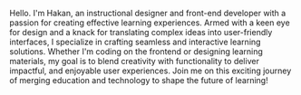 Hello. I'm Hakan, an instructional designer and front-end developer with a passion for creating effective learning experiences. Armed with a keen eye for design and a knack for translating complex ideas into user-friendly interfaces, I specialize in crafting seamless and interactive learning solutions. Whether I'm coding on the frontend or designing learning materials, my goal is to blend creativity with functionality to deliver impactful, and enjoyable user experiences. Join me on this exciting journey of merging education and technology to shape the future of learning!
